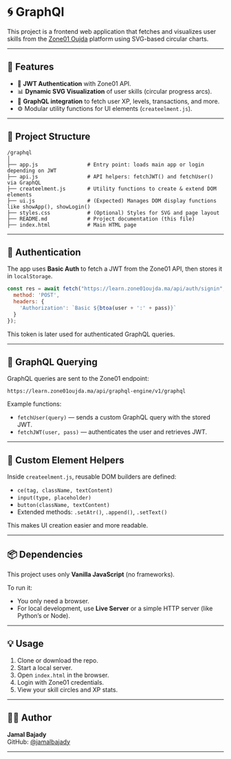 
# 🌀 GraphQl

This project is a frontend web application that fetches and visualizes user skills from the [Zone01 Oujda](https://learn.zone01oujda.ma) platform using SVG-based circular charts.

---

## 🚀 Features

- 🔐 **JWT Authentication** with Zone01 API.
- 📊 **Dynamic SVG Visualization** of user skills (circular progress arcs).
- 🔎 **GraphQL integration** to fetch user XP, levels, transactions, and more.
- ⚙️ Modular utility functions for UI elements (`createelment.js`).

---

## 📁 Project Structure

```
/graphql
│
├── app.js                # Entry point: loads main app or login depending on JWT
├── api.js                # API helpers: fetchJWT() and fetchUser() via GraphQL
├── createelment.js       # Utility functions to create & extend DOM elements
├── ui.js                 # (Expected) Manages DOM display functions like showApp(), showLogin()
├── styles.css            # (Optional) Styles for SVG and page layout
├── README.md             # Project documentation (this file)
├── index.html            # Main HTML page
```

---

## 🔐 Authentication

The app uses **Basic Auth** to fetch a JWT from the Zone01 API, then stores it in `localStorage`.

```js
const res = await fetch("https://learn.zone01oujda.ma/api/auth/signin", {
  method: 'POST',
  headers: {
    'Authorization': `Basic ${btoa(user + ':' + pass)}`
  }
});
```

This token is later used for authenticated GraphQL queries.

---

## 📡 GraphQL Querying

GraphQL queries are sent to the Zone01 endpoint:

```
https://learn.zone01oujda.ma/api/graphql-engine/v1/graphql
```

Example functions:
- `fetchUser(query)` — sends a custom GraphQL query with the stored JWT.
- `fetchJWT(user, pass)` — authenticates the user and retrieves JWT.

---

## 🧱 Custom Element Helpers

Inside `createelment.js`, reusable DOM builders are defined:
- `ce(tag, className, textContent)`
- `input(type, placeholder)`
- `button(className, textContent)`
- Extended methods: `.setAtr()`, `.append()`, `.setText()`

This makes UI creation easier and more readable.

---

## 📦 Dependencies

This project uses only **Vanilla JavaScript** (no frameworks).

To run it:
- You only need a browser.
- For local development, use **Live Server** or a simple HTTP server (like Python’s or Node).

---

## 💡 Usage

1. Clone or download the repo.
2. Start a local server.
3. Open `index.html` in the browser.
4. Login with Zone01 credentials.
5. View your skill circles and XP stats.

---

## 🧑‍💻 Author

**Jamal Bajady**   
GitHub: [@jamalbajady](https://github.com/jbajady)  

---
